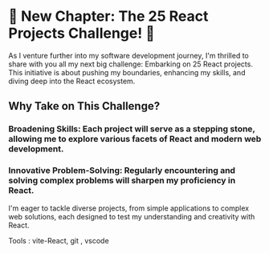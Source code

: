 # 🌟 New Chapter: The 25 React Projects Challenge! 🌟

As I venture further into my software development journey, I'm thrilled to share with you all my next big challenge: 
Embarking on 25 React projects. This initiative is about pushing my boundaries, enhancing my skills, and diving deep into the React ecosystem.

## Why Take on This Challenge?

### Broadening Skills: Each project will serve as a stepping stone, allowing me to explore various facets of React and modern web development.
### Innovative Problem-Solving: Regularly encountering and solving complex problems will sharpen my proficiency in React.

I'm eager to tackle diverse projects, from simple applications to complex web solutions, each designed to test my understanding and creativity with React.

Tools : vite-React,
        git ,
        vscode
